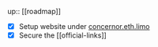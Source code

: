 up:: [[roadmap]]


- [x] Setup website under [concernor.eth.limo](https://concernor.eth.limo)
- [x] Secure the [[official-links]]